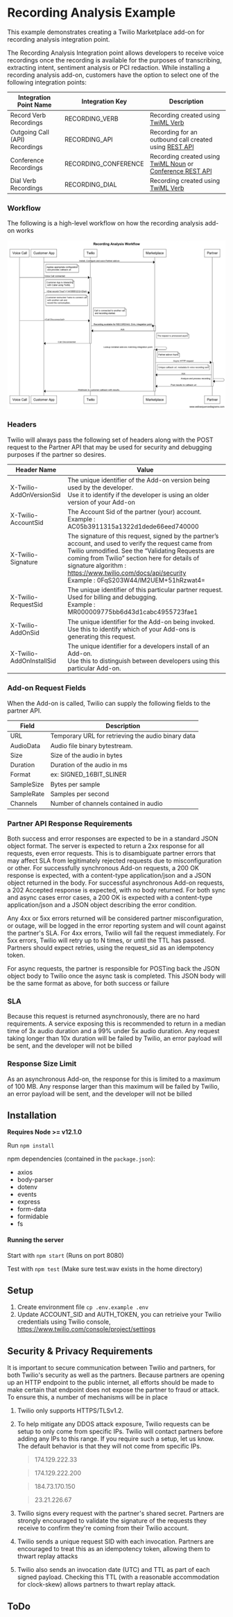 # Recording Analysis Example

This example demonstrates creating a Twilio Marketplace add-on for recording analysis integration point. 

The Recording Analysis Integration point allows developers to receive voice recordings once the recording is available for the purposes of transcribing, extracting intent, sentiment analysis or PCI redaction. While installing a recording analysis add-on, customers have the option to select one of the following integration points:

| Integration Point Name         | Integration Key      | Description                                                                                                                                                                                                                       |
|--------------------------------|----------------------|-----------------------------------------------------------------------------------------------------------------------------------------------------------------------------------------------------------------------------------|
| Record Verb Recordings         | RECORDING_VERB       | Recording created using [TwiML <Record> Verb](https://www.twilio.com/docs/voice/twiml/record)                                                                                                                                     |
| Outgoing Call (API) Recordings | RECORDING_API        | Recording for an outbound call created using [REST API](https://www.twilio.com/docs/voice/api/call-resource#create-a-call-resource)                                                                                               |
| Conference Recordings          | RECORDING_CONFERENCE | Recording created using [TwiML <Conference> Noun](https://www.twilio.com/docs/voice/twiml/conference#record) or [Conference REST API](https://www.twilio.com/docs/voice/api/conference-participant-resource#create-a-participant) |
| Dial Verb Recordings           | RECORDING_DIAL       | Recording created using [TwiML <Dial> Verb](https://www.twilio.com/docs/voice/twiml/dial#record)                                                                                                                                  |

### Workflow

The following is a high-level workflow on how the recording analysis add-on works

![Recording Analysis Workflow](./Recording_Analysis_Workflow.png)

### Headers

Twilio will always pass the following set of headers along with the POST request to the Partner API that may be used for security and debugging purposes if the partner so desires.

| Header Name | Value |
|---|---|
| X-Twilio-AddOnVersionSid | The unique identifier of the Add-on version being used by the developer. <br>Use it to identify if the developer is using an older version of your Add-on  |
| X-Twilio-AccountSid | The Account Sid of the partner (your) account. <br>Example : AC05b3911315a1322d1dede66eed740000 |
| X-Twilio-Signature | The signature of this request, signed by the partner’s account, and used to verify the request came from Twilio unmodified. See the “Validating Requests are coming from Twilio” section here for details of signature algorithm : https://www.twilio.com/docs/api/security <br>Example : 0FqS203W44/lM2UEM+51hRzwat4= |
| X-Twilio-RequestSid | The unique identifier of this particular partner request.  Used for billing and debugging. <br>Example : MR000009775bb6d43d1cabc4955723fae1 |
| X-Twilio-AddOnSid | The unique identifier for the Add-on being invoked.<br>Use this to identify which of your Add-ons is generating this request. |
| X-Twilio-AddOnInstallSid | The unique identifier for a developers install of an Add-on.<br>Use this to distinguish between developers using this particular Add-on. |

### Add-on Request Fields

When the Add-on is called, Twilio can supply the following fields to the partner API.

| Field      | Description                                        |
|------------|----------------------------------------------------|
| URL        | Temporary URL for retrieving the audio binary data |
| AudioData  | Audio file binary bytestream.                      |
| Size       | Size of the audio in bytes                         |
| Duration   | Duration of the audio in ms                        |
| Format     | ex: SIGNED_16BIT_SLINER                            |
| SampleSize | Bytes per sample                                   |
| SampleRate | Samples per second                                 |
| Channels   | Number of channels contained in audio              |


### Partner API Response Requirements

Both success and error responses are expected to be in a standard JSON object format.  The server is expected to return a 2xx response for all requests, even error requests.  This is to disambiguate partner errors that may affect SLA from legitimately rejected requests due to misconfiguration or other.  For successfully synchronous Add-on requests, a 200 OK response is expected, with a content-type application/json and a JSON object returned in the body.  For successful asynchronous Add-on requests, a 202 Accepted response is expected, with no body returned.  For both sync and async cases error cases, a 200 OK is expected with a content-type application/json and a JSON object describing the error condition.  

Any 4xx or 5xx errors returned will be considered partner misconfiguration, or outage, will be logged in the error reporting system and will count against the partner's SLA.  For 4xx errors, Twilio will fail the request immediately.  For 5xx errors, Twilio will retry up to N times, or until the TTL has passed.  Partners should expect retries, using the request_sid as an idempotency token.

For async requests, the partner is responsible for POSTing back the JSON object body to Twilio once the async task is completed.  This JSON body will be the same format as above, for both success or failure

### SLA

Because this request is returned asynchronously, there are no hard requirements.  A service exposing this is recommended to return in a median time of 3x audio duration and a 99% under 5x audio duration.  Any request taking longer than 10x duration will be failed by Twilio, an error payload will be sent, and the developer will not be billed

### Response Size Limit

As an asynchronous Add-on, the response for this is limited to a maximum of 100 MB. Any response larger than this maximum will be failed by Twilio, an error payload will be sent, and the developer will not be billed


## Installation

**Requires Node >= v12.1.0**

Run `npm install`

npm dependencies (contained in the `package.json`):

* axios
* body-parser
* dotenv
* events
* express
* form-data
* formidable
* fs

#### Running the server

Start with `npm start` (Runs on port 8080)

Test with `npm test` (Make sure test.wav exists in the home directory)

## Setup

1. Create environment file `cp .env.example .env`
2. Update ACCOUNT_SID and AUTH_TOKEN, you can retrieive your Twilio credentials using Twilio console, https://www.twilio.com/console/project/settings


## Security & Privacy Requirements

It is important to secure communication between Twilio and partners, for both Twilio's security as well as the partners. Because partners are opening up an HTTP endpoint to the public internet, all efforts should be made to make certain that endpoint does not expose the partner to fraud or attack. To ensure this, a number of mechanisms will be in place

1. Twilio only supports HTTPS/TLSv1.2.
2. To help mitigate any DDOS attack exposure, Twilio requests can be setup to only come from specific IPs. Twilio will contact partners before adding any IPs to this range. If you require such a setup, let us know. The default behavior is that they will not come from specific IPs.

	>174.129.222.33

	>174.129.222.200

	>184.73.170.150

	>23.21.226.67

3. Twilio signs every request with the partner's shared secret.  Partners are strongly encouraged to validate the signature of the requests they receive to confirm they're coming from their Twilio account.
4. Twilio sends a unique request SID with each invocation.  Partners are encouraged to treat this as an idempotency token, allowing them to thwart replay attacks
5. Twilio also sends an invocation date (UTC) and TTL as part of each signed payload.  Checking this TTL (with a reasonable accommodation for clock-skew) allows partners to thwart replay attack.

## ToDo
